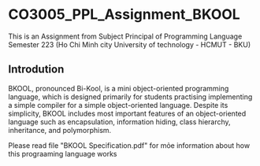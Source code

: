 # CO3005_PPL_Assignment_BKOOL
This is an Assignment from Subject Principal of Programming Language Semester 223 (Ho Chi Minh city University of technology - HCMUT - BKU) 
## Introdution
BKOOL, pronounced Bi-Kool, is a mini object-oriented programming language, which is designed primarily for students practising implementing a simple compiler for a simple
object-oriented language.
Despite its simplicity, BKOOL includes most important features of an object-oriented language such as encapsulation, information hiding, class hierarchy, inheritance, and polymorphism.

Please read file "BKOOL Specification.pdf" for mỏe information about how this prograaming language works
